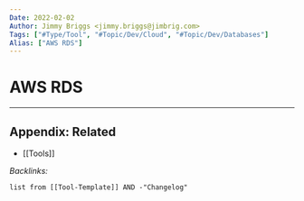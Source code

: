 ```yaml
---
Date: 2022-02-02
Author: Jimmy Briggs <jimmy.briggs@jimbrig.com>
Tags: ["#Type/Tool", "#Topic/Dev/Cloud", "#Topic/Dev/Databases"]
Alias: ["AWS RDS"]
---
```


# AWS RDS

***

## Appendix: Related

- [[Tools]]

*Backlinks:*

```dataview
list from [[Tool-Template]] AND -"Changelog"
```